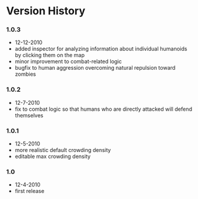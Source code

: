 # Version History

### 1.0.3
- 12-12-2010
- added inspector for analyzing information about individual humanoids by clicking them on the map
- minor improvement to combat-related logic
- bugfix to human aggression overcoming natural repulsion toward zombies

### 1.0.2
- 12-7-2010
- fix to combat logic so that humans who are directly attacked will defend themselves

### 1.0.1
- 12-5-2010
- more realistic default crowding density
- editable max crowding density

### 1.0
- 12-4-2010
- first release